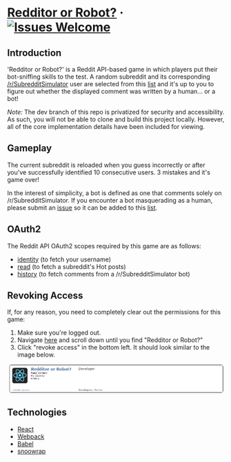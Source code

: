 # [Redditor or Robot?](https://tsitu.github.io/Redditor-or-Robot/) &middot; [![Issues Welcome](https://img.shields.io/badge/issues-welcome-brightgreen.svg)](https://github.com/tsitu/Redditor-or-Robot/issues)

## Introduction

'Redditor or Robot?' is a Reddit API-based game in which players put their bot-sniffing skills to the test. A random subreddit and its corresponding [/r/SubredditSimulator](https://www.reddit.com/r/SubredditSimulator/comments/3g9ioz/what_is_rsubredditsimulator/) user are selected from this [list](https://github.com/tsitu/Redditor-or-Robot/blob/master/src/utils/ssbotlist.js) and it's up to you to figure out whether the displayed comment was written by a human... or a bot!

*Note:* The dev branch of this repo is privatized for security and accessibility. As such, you will not be able to clone and build this project locally. However, all of the core implementation details have been included for viewing.

## Gameplay

The current subreddit is reloaded when you guess incorrectly or after you've successfully identified 10 consecutive users. 3 mistakes and it's game over!

In the interest of simplicity, a bot is defined as one that comments solely on /r/SubredditSimulator. If you encounter a bot masquerading as a human, please submit an [issue](https://github.com/tsitu/Redditor-or-Robot/issues/new) so it can be added to this [list](https://github.com/tsitu/Redditor-or-Robot/blob/master/src/utils/commonbotlist.js).

## OAuth2

The Reddit API OAuth2 scopes required by this game are as follows:
* [identity](https://www.reddit.com/dev/api/oauth#scope_identity) (to fetch your username)
* [read](https://www.reddit.com/dev/api/oauth#scope_read) (to fetch a subreddit's Hot posts)
* [history](https://www.reddit.com/dev/api/oauth#scope_history) (to fetch comments from a /r/SubredditSimulator bot)

## Revoking Access

If, for any reason, you need to completely clear out the permissions for this game:

1. Make sure you're logged out.
2. Navigate [here](https://www.reddit.com/prefs/apps) and scroll down until you find "Redditor or Robot?"
3. Click "revoke access" in the bottom left. It should look similar to the image below.

![revoke](assets/revoke.png)

## Technologies

* [React](https://github.com/facebook/react#readme)
* [Webpack](https://github.com/webpack/webpack#readme)
* [Babel](https://github.com/babel/babel#readme)
* [snoowrap](https://github.com/not-an-aardvark/snoowrap#readme)
